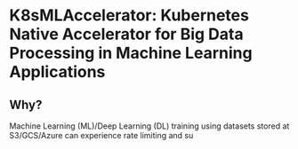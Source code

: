 # K8sMLAccelerator: Kubernetes Native Accelerator for Big Data Processing in Machine Learning Applications

## Why?

Machine Learning (ML)/Deep Learning (DL) training using datasets stored at S3/GCS/Azure can experience rate limiting and su